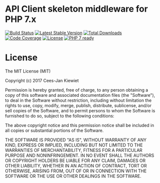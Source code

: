 # API Client skeleton middleware for PHP 7.x

[![Build Status](https://travis-ci.org/php-api-clients/middleware-debug.svg?branch=master)](https://travis-ci.org/php-api-clients/middleware-debug)
[![Latest Stable Version](https://poser.pugx.org/api-clients/middleware-debug/v/stable.png)](https://packagist.org/packages/api-clients/middleware-debug)
[![Total Downloads](https://poser.pugx.org/api-clients/middleware-debug/downloads.png)](https://packagist.org/packages/api-clients/middleware-debug/stats)
[![Code Coverage](https://scrutinizer-ci.com/g/php-api-clients/middleware-debug/badges/coverage.png?b=master)](https://scrutinizer-ci.com/g/php-api-clients/middleware-debug/?branch=master)
[![License](https://poser.pugx.org/api-clients/middleware-debug/license.png)](https://packagist.org/packages/api-clients/middleware-debug)
[![PHP 7 ready](http://php7ready.timesplinter.ch/php-api-clients/middleware-debug/badge.svg)](https://appveyor-ci.org/php-api-clients/middleware-debug)

# License

The MIT License (MIT)

Copyright (c) 2017 Cees-Jan Kiewiet

Permission is hereby granted, free of charge, to any person obtaining a copy
of this software and associated documentation files (the "Software"), to deal
in the Software without restriction, including without limitation the rights
to use, copy, modify, merge, publish, distribute, sublicense, and/or sell
copies of the Software, and to permit persons to whom the Software is
furnished to do so, subject to the following conditions:

The above copyright notice and this permission notice shall be included in all
copies or substantial portions of the Software.

THE SOFTWARE IS PROVIDED "AS IS", WITHOUT WARRANTY OF ANY KIND, EXPRESS OR
IMPLIED, INCLUDING BUT NOT LIMITED TO THE WARRANTIES OF MERCHANTABILITY,
FITNESS FOR A PARTICULAR PURPOSE AND NONINFRINGEMENT. IN NO EVENT SHALL THE
AUTHORS OR COPYRIGHT HOLDERS BE LIABLE FOR ANY CLAIM, DAMAGES OR OTHER
LIABILITY, WHETHER IN AN ACTION OF CONTRACT, TORT OR OTHERWISE, ARISING FROM,
OUT OF OR IN CONNECTION WITH THE SOFTWARE OR THE USE OR OTHER DEALINGS IN THE
SOFTWARE.
